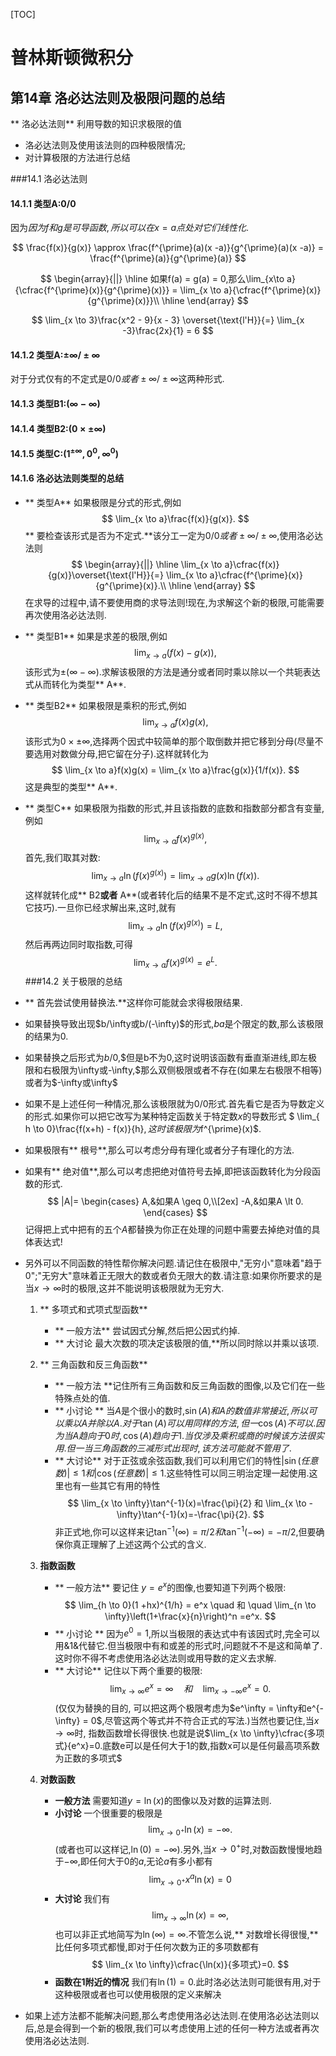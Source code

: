 [TOC]
# 普林斯顿微积分
## 第14章 洛必达法则及极限问题的总结
** 洛必达法则** 利用导数的知识求极限的值

- 洛必达法则及使用该法则的四种极限情况;
- 对计算极限的方法进行总结

###14.1 洛必达法则
#### 14.1.1 类型A:0/0
因为$因为f和g是可导函数,所以可以在x=a点处对 它们线性化.$

$$
\frac{f(x)}{g(x)} \approx \frac{f^{\prime}(a)(x -a)}{g^{\prime}(a)(x -a)} = \frac{f^{\prime}(a)}{g^{\prime}(a)}
$$

$$
\begin{array}{||}
\hline
 如果f(a) = g(a) = 0,那么\lim_{x\to a}{\cfrac{f^{\prime}(x)}{g^{\prime}(x)}} = \lim_{x \to a}{\cfrac{f^{\prime}(x)}{g^{\prime}(x)}}\\
\hline
\end{array}
$$

$$
\lim_{x \to 3}\frac{x^2 - 9}{x - 3} \overset{\text{l'H}}{=} \lim_{x -3}\frac{2x}{1} = 6
$$

#### 14.1.2 类型A:$\pm \infty/\pm \infty$
对于分式仅有的不定式是$0/0或者 \pm \infty/\pm \infty$这两种形式.


#### 14.1.3 类型B1:$(\infty - \infty)$
#### 14.1.4 类型B2:$(0 \times \pm \infty)$
#### 14.1.5 类型C:$(1^{\pm \infty}, 0^0, \infty^{0})$
#### 14.1.6 洛必达法则类型的总结

- ** 类型A** 如果极限是分式的形式,例如
$$
\lim_{x \to a}\frac{f(x)}{g(x)}.
$$
** 要检查该形式是否为不定式.**该分工一定为$0/0或者\pm \infty/\pm \infty$,使用洛必达法则
$$
\begin{array}{||}
\hline
\lim_{x \to a}\cfrac{f(x)}{g(x)}\overset{\text{l'H}}{=} \lim_{x \to a}\cfrac{f^{\prime}(x)}{g^{\prime}(x)}.\\
\hline
\end{array}
$$
在求导的过程中,请不要使用商的求导法则!现在,为求解这个新的极限,可能需要再次使用洛必达法则.

- ** 类型B1** 如果是求差的极限,例如
$$
\lim_{x \to a}(f(x) - g(x)),
$$
该形式为$\pm (\infty - \infty)$.求解该极限的方法是通分或者同时乘以除以一个共轭表达式从而转化为类型** A**.

- ** 类型B2** 如果极限是乘积的形式,例如
$$
\lim_{x \to a}f(x)g(x),
$$
该形式为$0 \times \pm \infty$,选择两个因式中较简单的那个取倒数并把它移到分母(尽量不要选用对数做分母,把它留在分子).这样就转化为
$$
\lim_{x \to a}f(x)g(x) = \lim_{x \to a}\frac{g(x)}{1/f(x)}.
$$
这是典型的类型** A**.

- ** 类型C** 如果极限为指数的形式,并且该指数的底数和指数部分都含有变量,例如
$$
\lim_{x \to a}f(x)^{g(x)},
$$
首先,我们取其对数:
$$
\lim_{x \to a}\ln(f(x)^{g(x)})=\lim_{x \to a}g(x)\ln(f(x)).
$$
这样就转化成** B2**或者** A**(或者转化后的结果不是不定式,这时不得不想其它技巧).一旦你已经求解出来,这时,就有
$$
\lim_{x \to a}\ln(f(x)^{g(x)}) = L,
$$
然后再两边同时取指数,可得
$$
\lim_{x \to a}f(x)^{g(x)} = e^L.
$$
###14.2 关于极限的总结

- ** 首先尝试使用替换法.**这样你可能就会求得极限结果.

- 如果替换导致出现$b/\infty或b/(-\infty)$的形式,$ba$是个限定的数,那么该极限的结果为$0$.

- 如果替换之后形式为$b/0$,$但是b不为0,这时说明该函数有垂直渐进线,即左极限和右极限为\infty或-\infty,$那么双侧极限或者不存在(如果左右极限不相等)或者为$-\infty或\infty$

- 如果不是上述任何一种情况,那么该极限就为$0/0$形式.首先看它是否为导数定义的形式.如果你可以把它改写为某种特定函数关于特定数$x$的导数形式 $ \lim_{ h \to 0}\frac{f(x+h) - f(x)}{h}$,这时该极限为$f^{\prime}(x)$.

- 如果极限有** 根号**,那么可以考虑分母有理化或者分子有理化的方法.

- 如果有** 绝对值**,那么可以考虑把绝对值符号去掉,即把该函数转化为分段函数的形式.
$$
|A|=
\begin{cases}
A,&如果A \geq 0,\\[2ex]
-A,&如果A \lt 0.
\end{cases}
$$
记得把上式中把有的五个$A$都替换为你正在处理的问题中需要去掉绝对值的具体表达式!

- 另外可以不同函数的特性帮你解决问题.请记住在极限中,"无穷小"意味着"趋于0";"无穷大"意味着正无限大的数或者负无限大的数.请注意:如果你所要求的是当$x \to \infty$时的极限,这并不能说明该极限就为无穷大.
	1. ** 多项式和式项式型函数**
		- ** 一般方法** 尝试因式分解,然后把公因式约掉.
		- ** 大讨论  最大次数的项决定该极限的值,**所以同时除以并乘以该项.

	2. ** 三角函数和反三角函数**
    	- ** 一般方法 **记住所有三角函数和反三角函数的图像,以及它们在一些特殊点处的值.
    	- ** 小讨论 ** 当$A$是个很小的数时,$\sin(A)和A的数值非常接近,所以可以乘以A并除以A.对于\tan(A)可以用同样的方法,但一\cos(A)不可以.因为当A趋向于0时,\cos(A)趋向于1.当仅涉及乘积或商的时候该方法很实用.但一当三角函数的三减形式出现时,该方法可能就不管用了.$
    	- ** 大讨论** 对于正弦或余弦函数,我们可以利用它们的特性$|\sin(任意数)| \leq 1和|\cos(任意数)| \leq 1.$这些特性可以同三明治定理一起使用.这里也有一些其它有用的特性
$$
\lim_{x \to \infty}\tan^{-1}(x)=\frac{\pi}{2}
和
\lim_{x \to -\infty}\tan^{-1}(x)=-\frac{\pi}{2}.
$$
非正式地,你可以这样来记$\tan^{-1}(\infty) = \pi/2和\tan^{-1}(-\infty)=-\pi/2$,但要确保你真正理解了上述这两个公式的含义.
	3. **指数函数**
		- ** 一般方法** 要记住 $y = e^x$的图像,也要知道下列两个极限:
$$
\lim_{h \to 0}(1 +hx)^{1/h} = e^x \quad 和 \quad \lim_{n \to \infty}\left(1+\frac{x}{n}\right)^n =e^x.
$$
		- ** 小讨论 ** 因为$e^0= 1$,所以当极限的表达式中有该因式时,完全可以用&1&代替它.但当极限中有和或差的形式时,问题就不不是这和简单了.这时你不得不考虑使用洛必达法则或用导数的定义去求解.
        - ** 大讨论** 记住以下两个重要的极限:
$$
\lim_{x \to \infty}e^x = \infty \quad 和\quad \lim_{x \to -\infty}e^x = 0.
$$
(仅仅为替换的目的, 可以把这两个极限考虑为$e^\infty = \infty和e^{-\infty} = 0$,尽管这两个等式并不符合正式的写法.)当然也要记住,当$x \to \infty$时, 指数函数增长得很快.也就是说$\lim_{x \to \infty}\cfrac{多项式}{e^x}=0.底数e可以是任何大于1的数,指数x可以是任何最高项系数为正数的多项式$

	4. **对数函数**
		- **一般方法** 需要知道$y=\ln(x)$的图像以及对数的运算法则.
        - **小讨论** 一个很重要的极限是
$$
\lim_{x \to 0^+}\ln(x) = -\infty.
$$
(或者也可以这样记,$\ln(0) = -\infty$).另外,当$x \to 0^+$时,对数函数慢慢地趋于$-\infty$,即任何大于0的$a$,无论$a$有多小都有
$$
\lim_{x \to 0^+} x^a\ln(x) = 0
$$
		- **大讨论** 我们有
$$
\lim_{x \to \infty}\ln(x) = \infty,
$$
也可以非正式地简写为$\ln(\infty)=\infty$.不管怎么说,** 对数增长得很慢,**比任何多项式都慢,即对于任何次数为正的多项数都有
$$
\lim_{x \to \infty}\cfrac{\ln(x)}{多项式}=0.
$$
		- **函数在1附近的情况**  我们有$\ln(1) = 0$.此时洛必达法则可能很有用,对于这种极限或者也可以使用极限的定义来解决

- 如果上述方法都不能解决问题,那么考虑使用洛必达法则.在使用洛必达法则以后,总是会得到一个新的极限,我们可以考虑使用上述的任何一种方法或者再次使用洛必达法则.
